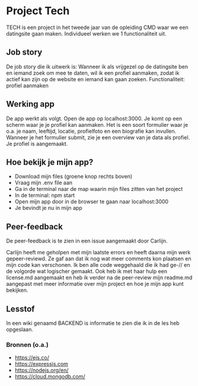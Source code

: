# Project Tech
TECH is een project in het tweede jaar van de opleiding CMD waar we een datingsite gaan maken. Individueel werken we 1 functionaliteit uit. 

## Job story
De job story die ik uitwerk is:  Wanneer ik als vrijgezel op de datingsite ben en iemand zoek om mee te daten, wil ik een profiel aanmaken, zodat ik actief kan zijn op de website en iemand kan gaan zoeken. 
Functionaliteit: profiel aanmaken

## Werking app
De app werkt als volgt. Open de app op localhost:3000. Je komt op een scherm waar je je profiel kan aanmaken. Het is een soort formulier waar je o.a. je naam, leeftijd, locatie, profielfoto en een biografie kan invullen. Wanneer je het formulier submit, zie je een overview van je data als profiel. Je profiel is aangemaakt.

## Hoe bekijk je mijn app?
* Download mijn files (groene knop rechts boven)
* Vraag mijn .env file aan
* Ga in de terminal naar de map waarin mijn files zitten van het project
* In de terminal: npm start
* Open mijn app door in de browser te gaan naar localhost:3000
* Je bevindt je nu in mijn app

## Peer-feedback
De peer-feedback is te zien in een issue aangemaakt door Carlijn.

Carlijn heeft me geholpen met mijn laatste errors en heeft daarna mijn werk gepeer-reviewd. Ze gaf aan dat ik nog wat meer comments kon plaatsen en mijn code kan verschonen. Ik ben alle code weggehaald die ik had ge-// en de volgorde wat logischer gemaakt. Ook heb ik met haar hulp een license.md aangemaakt en heb ik verder na de peer-review mijn readme.md aangepast met meer informatie over mijn project en hoe je mijn app kunt bekijken.

## Lesstof
In een wiki genaamd BACKEND is informatie te zien die ik in de les heb opgeslaan.


### Bronnen (o.a.)
* https://ejs.co/
* https://expressjs.com
* https://nodejs.org/en/
* https://cloud.mongodb.com/
